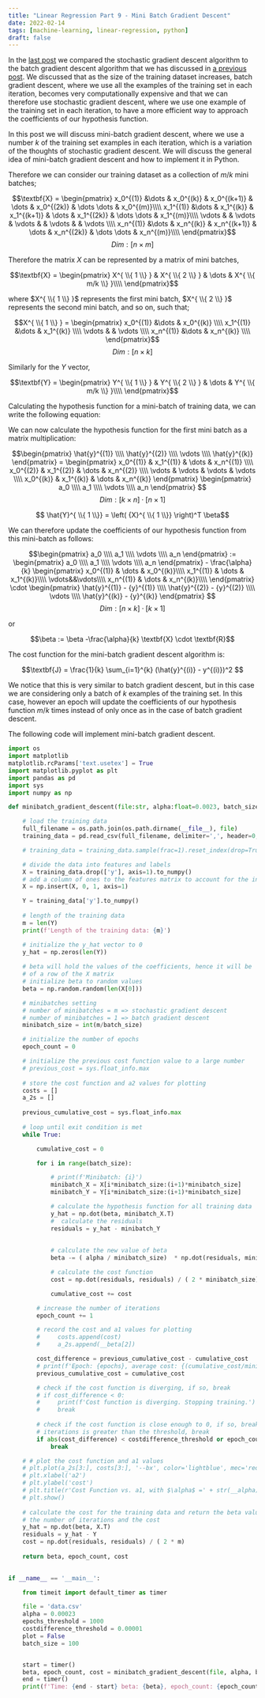```yaml
---
title: "Linear Regression Part 9 - Mini Batch Gradient Descent"
date: 2022-02-14
tags: [machine-learning, linear-regression, python]
draft: false
---
```


In the [last post](/post/ml_linearreg_stochasticgd.md) we compared the stochastic gradient descent algorithm to the batch gradient descent algorithm that we has discussed in [a previous post](/post/ml_linearreg_gradientdescent.md). We discussed that as the size of the training dataset increases, batch gradient descent, where we use all the examples of the training set in each iteration, becomes very computationally expensive and that we can therefore use stochastic gradient descent, where we use one example of the training set in each iteration, to have a more efficient way to approach the coefficients of our hypothesis function.

In this post we will discuss mini-batch gradient descent, where we use a number $k$ of the training set examples in each iteration, which is a variation of the thoughts of stochastic gradient descent. We will discuss the general idea of mini-batch gradient descent and how to implement it in Python.

Therefore we can consider our training dataset as a collection of $m/k$ mini batches;

$$\textbf{X} = \begin{pmatrix}
x_0^{(1)} &\dots & x_0^{(k)} & x_0^{(k+1)} & \dots & x_0^{(2k)} & \dots \dots & x_0^{(m)}\\\\
x_1^{(1)} &\dots & x_1^{(k)} & x_1^{(k+1)} & \dots & x_1^{(2k)} & \dots \dots & x_1^{(m)}\\\\
\vdots     & & \vdots     & \vdots       &  & \vdots      &  & \vdots    \\\\
x_n^{(1)} &\dots & x_n^{(k)} & x_n^{(k+1)} & \dots & x_n^{(2k)} & \dots \dots & x_n^{(m)}\\\\
\end{pmatrix}$$
$$Dim:[n \times m]$$

Therefore the matrix $X$ can be represented by a matrix of mini batches,

$$\textbf{X} = \begin{pmatrix}
X^{ \\{  1 \\} } & X^{ \\{  2 \\} } & \dots & X^{ \\{  m/k \\} }\\\\
\end{pmatrix}$$

where $X^{ \\{  1 \\} }$ represents the first mini batch, $X^{ \\{  2 \\} }$ represents the second mini batch, and so on, such that;

$$X^{ \\{  1 \\} } = \begin{pmatrix}
x_0^{(1)} &\dots & x_0^{(k)} \\\\
x_1^{(1)} &\dots & x_1^{(k)} \\\\
\vdots     & & \vdots        \\\\
x_n^{(1)} &\dots & x_n^{(k)} \\\\
\end{pmatrix}$$
$$Dim:[n \times k]$$


Similarly for the $Y$ vector,

$$\textbf{Y} = \begin{pmatrix}
Y^{ \\{  1 \\} } & Y^{ \\{  2 \\} } & \dots & Y^{ \\{  m/k \\} }\\\\
\end{pmatrix}$$

Calculating the hypothesis function for a mini-batch of training data, we can write the following equation:

We can now calculate the hypothesis function for the first mini batch as a matrix multiplication:

$$\begin{pmatrix}
\hat{y}^{(1)} \\\\
\hat{y}^{(2)} \\\\
\vdots \\\\
\hat{y}^{(k)}
\end{pmatrix} =
\begin{pmatrix}
x_0^{(1)} & x_1^{(1)} & \dots & x_n^{(1)} \\\\
x_0^{(2)} & x_1^{(2)} & \dots & x_n^{(2)} \\\\
\vdots & \vdots & \vdots & \vdots \\\\
x_0^{(k)} & x_1^{(k)} & \dots & x_n^{(k)}
\end{pmatrix}
\begin{pmatrix}
a_0 \\\\
a_1 \\\\
\vdots \\\\
a_n
\end{pmatrix}
$$
$$Dim:[k \times n] \cdot [n \times 1]$$

$$ \hat{Y}^{ \\{ 1 \\}}  = \left( {X}^{ \\{ 1 \\}} \right)^T \beta$$

We can therefore update the coefficients of our hypothesis function from this mini-batch as follows:

$$\begin{pmatrix}
a_0 \\\\
a_1 \\\\
\vdots \\\\
a_n
\end{pmatrix} :=
\begin{pmatrix}
a_0 \\\\
a_1 \\\\
\vdots \\\\
a_n
\end{pmatrix} -
\frac{\alpha}{k}
\begin{pmatrix}
x_0^{(1)} & \dots & x_0^{(k)}\\\\
x_1^{(1)} & \dots & x_1^{(k)}\\\\
\vdots&&\vdots\\\\
x_n^{(1)} & \dots & x_n^{(k)}\\\\
\end{pmatrix}
\cdot
\begin{pmatrix}
\hat{y}^{(1)} - {y}^{(1)} \\\\
\hat{y}^{(2)} - {y}^{(2)} \\\\
\vdots \\\\
\hat{y}^{(k)} - {y}^{(k)}
\end{pmatrix}
$$
$$Dim:[n \times k] \cdot [k \times 1]$$

or

$$\beta := \beta -\frac{\alpha}{k} \textbf{X} \cdot \textbf{R}$$

The cost function for the mini-batch gradient descent algorithm is:

$$\textbf{J} = \frac{1}{k} \sum_{i=1}^{k} (\hat{y}^{(i)} - y^{(i)})^2 $$

We notice that this is very similar to batch gradient descent, but in this case we are considering only a batch of $k$ examples of the training set. In this case, however an epoch will update the coefficients of our hypothesis function $m/k$ times instead of only once as in the case of batch gradient descent.

The following code will implement mini-batch gradient descent.

```python
import os
import matplotlib
matplotlib.rcParams['text.usetex'] = True
import matplotlib.pyplot as plt
import pandas as pd
import sys
import numpy as np

def minibatch_gradient_descent(file:str, alpha:float=0.0023, batch_size:int=100, epochs_threshold:int=100000, costdifference_threshold:float=0.00001, plot:bool=False):

    # load the training data
    full_filename = os.path.join(os.path.dirname(__file__), file)
    training_data = pd.read_csv(full_filename, delimiter=',', header=0, index_col=False)

    # training_data = training_data.sample(frac=1).reset_index(drop=True)

    # divide the data into features and labels
    X = training_data.drop(['y'], axis=1).to_numpy()
    # add a column of ones to the features matrix to account for the intercept, a0
    X = np.insert(X, 0, 1, axis=1)

    Y = training_data['y'].to_numpy()
    
    # length of the training data
    m = len(Y)
    print(f'Length of the training data: {m}')

    # initialize the y_hat vector to 0
    y_hat = np.zeros(len(Y))
    
    # beta will hold the values of the coefficients, hence it will be  the size 
    # of a row of the X matrix
    # initialize beta to random values
    beta = np.random.random(len(X[0]))

    # minibatches setting
    # number of minibatches = m => stochastic gradient descent
    # number of minibatches = 1 => batch gradient descent
    minibatch_size = int(m/batch_size)

    # initialize the number of epochs
    epoch_count = 0

    # initialize the previous cost function value to a large number
    # previous_cost = sys.float_info.max
    
    # store the cost function and a2 values for plotting
    costs = []
    a_2s = []
    
    previous_cumulative_cost = sys.float_info.max
    
    # loop until exit condition is met
    while True:

        cumulative_cost = 0

        for i in range(batch_size):

            # print(f'Minibatch: {i}')
            minibatch_X = X[i*minibatch_size:(i+1)*minibatch_size]
            minibatch_Y = Y[i*minibatch_size:(i+1)*minibatch_size]

            # calculate the hypothesis function for all training data
            y_hat = np.dot(beta, minibatch_X.T)
            #  calculate the residuals
            residuals = y_hat - minibatch_Y
            
            
            # calculate the new value of beta
            beta -= ( alpha / minibatch_size)  * np.dot(residuals, minibatch_X)

            # calculate the cost function
            cost = np.dot(residuals, residuals) / ( 2 * minibatch_size)

            cumulative_cost += cost

        # increase the number of iterations
        epoch_count += 1

        # record the cost and a1 values for plotting
        #     costs.append(cost)
        #     a_2s.append(__beta[2])

        cost_difference = previous_cumulative_cost - cumulative_cost
        # print(f'Epoch: {epochs}, average cost: {(cumulative_cost/minibatches_number):.3f}, beta: {beta}')
        previous_cumulative_cost = cumulative_cost

        # check if the cost function is diverging, if so, break
        # if cost_difference < 0:
        #     print(f'Cost function is diverging. Stopping training.')
        #     break
            
        # check if the cost function is close enough to 0, if so, break or if the number of 
        # iterations is greater than the threshold, break
        if abs(cost_difference) < costdifference_threshold or epoch_count > epochs_threshold:
            break

    # # plot the cost function and a1 values
    # plt.plot(a_2s[3:], costs[3:], '--bx', color='lightblue', mec='red')
    # plt.xlabel('a2')
    # plt.ylabel('cost')
    # plt.title(r'Cost Function vs. a1, with $\alpha$ =' + str(__alpha))
    # plt.show()
    
    # calculate the cost for the training data and return the beta values and 
    # the number of iterations and the cost
    y_hat = np.dot(beta, X.T)
    residuals = y_hat - Y
    cost = np.dot(residuals, residuals) / ( 2 * m)
    
    return beta, epoch_count, cost
    

if __name__ == '__main__':

    from timeit import default_timer as timer

    file = 'data.csv'
    alpha = 0.00023
    epochs_threshold = 1000
    costdifference_threshold = 0.00001
    plot = False
    batch_size = 100


    start = timer()
    beta, epoch_count, cost = minibatch_gradient_descent(file, alpha, batch_size, epochs_threshold, costdifference_threshold, plot)
    end = timer()
    print(f'Time: {end - start} beta: {beta}, epoch_count: {epoch_count}, cost: {cost}')
```
